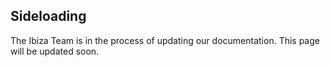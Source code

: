 
<a name="sideloading"></a>
## Sideloading

The Ibiza Team is  in the process of updating our documentation.  This page will be updated soon.
